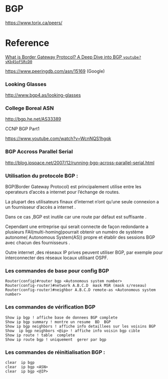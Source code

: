 # BGP


https://www.torix.ca/peers/

# Reference

[What is Border Gateway Protocol? A Deep Dive into BGP `youtube?vKb4SoFSRcD0`](https://www.youtube.com/watch?v=Kb4SoFSRcD0)


https://www.peeringdb.com/asn/15169 (Google)


### Looking Glasses
http://www.bgp4.as/looking-glasses


### College Boreal ASN
http://bgp.he.net/AS33389

CCNP BGP Part1

https://www.youtube.com/watch?v=WcnNQS1hgqk

### BGP Accross Parallel Serial
http://blog.ipspace.net/2007/12/running-bgp-across-parallel-serial.html

### Utilisation du protocole BGP :

BGP(Border Gateway Protocol) est principalement utilise entre les operateurs d’accès a internet pour l’échange de routes. 

La plupart des utilisateurs finaux d’internet n’ont qu’une seule connexion a un fournisseur d’accès a internet .

Dans ce cas ,BGP est inutile car une route par défaut est suffisante .

Cependant  une entreprise qui serait connecte de façon redondante a plusieurs FAI(multi-homing)pourrait obtenir un numéro de système autonome( Autonomous System(AS)) propre et établir des sessions BGP avec chacun des fournisseurs .

Outre internet ,des réseaux IP prives peuvent utiliser BGP, par exemple pour interconnecter des réseaux locaux utilisant OSPF.


### Les commandes de base pour config BGP

```
Router(config)#router bgp <Autonomous system number>
Router(config-router)#network A.B.C.D  mask MSR (mask s/reseau)
Router(config-router)#neighbor A.B.C.D remote-as <Autonomous system number>
```

### Les commandes de vérification  BGP

```
Show ip bgp ! affiche base de donnees BGP complete
Show ip bgp summary ! montre un resume  BD  BGP
Show ip bgp neighbors ! affiche info detaillees sur les voisins BGP
Show  ip bgp neighbors <@ip> ! affiche info voisin bgp cible
Show ip route ! table  complete
Show ip route bgp ! uniquement  gerer par bgp
```

### Les commandes de réinitialisation BGP :

```
clear  ip bgp 
clear  ip bgp <ASN>
clear  ip bgp <@IP>
```



